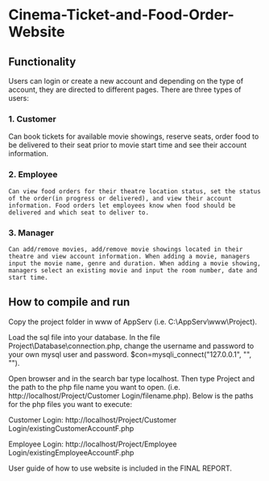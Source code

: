 # Cinema-Ticket-and-Food-Order-Website

## Functionality
Users can login or create a new account and depending on the type of account, they are directed to different pages. There are three types of users: <br />
### 1. Customer <br />
   Can book tickets for available movie showings, reserve seats, order food to be delivered to their seat prior to movie start time and see their account information.
   
### 2. Employee <br />
    Can view food orders for their theatre location status, set the status of the order(in progress or delivered), and view their account information. Food orders let employees know when food should be delivered and which seat to deliver to.
    
### 3. Manager <br />
    Can add/remove movies, add/remove movie showings located in their theatre and view account information. When adding a movie, managers input the movie name, genre and duration. When adding a movie showing, managers select an existing movie and input the room number, date and start time.

## How to compile and run
Copy the project folder in www of AppServ (i.e. C:\AppServ\www\Project).

Load the sql file into your database. In the file Project\Database\connection.php,
change the username and password to your own mysql user and password.
$con=mysqli_connect("127.0.0.1", "<username here>", "<password here>").

Open browser and in the search bar type localhost.
Then type Project and the path to the php file name you want to open. (i.e. http://localhost/Project/Customer Login/filename.php).
Below is the paths for the php files you want to execute:

Customer Login: http://localhost/Project/Customer Login/existingCustomerAccountF.php

Employee Login: http://localhost/Project/Employee Login/existingEmployeeAccountF.php

User guide of how to use website is included in the FINAL REPORT.
